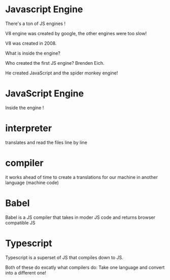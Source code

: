 # Javascript Engine

There's a ton of JS engines !

V8 engine was created by google, the other engines were too slow!

V8 was created in 2008.

What is inside the engine?

Who created the first JS engine? Brenden Eich.

He created JavaScript and the spider monkey engine!

# JavaScript Engine 

Inside the engine !

# interpreter

translates and read the files line by line

# compiler

it works ahead of time to create a translations for our machine in another language (machine code)

# Babel

Babel is a JS compiler that takes in moder JS code and returns browser compatible JS

# Typescript

Typescript is a superset of JS that compiles down to JS.

Both of these do excatly what compilers do: Take one language and convert into a different one!


